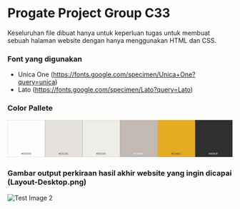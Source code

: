 # Progate Project Group C33

Keseluruhan file dibuat hanya untuk keperluan tugas untuk membuat sebuah halaman website dengan hanya menggunakan HTML dan CSS.

### Font yang digunakan
  - Unica One (https://fonts.google.com/specimen/Unica+One?query=unica)
  - Lato (https://fonts.google.com/specimen/Lato?query=Lato)

### Color Pallete
![Test Image 1](https://raw.githubusercontent.com/yokaza/PrograteProject/main/Color-Pallete.png)

### Gambar output perkiraan hasil akhir website yang ingin dicapai (Layout-Desktop.png)
![Test Image 2](https://github.com/yokaza/PrograteProject/blob/main/Layout-Desktop.png?raw=true)
